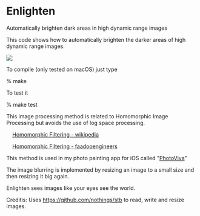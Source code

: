 # Enlighten
Automatically brighten dark areas in high dynamic range images

This code shows how to automatically brighten the darker areas of high dynamic range images.

![](https://github.com/PaulHaeberli/Enlighten/blob/main/SampleImage.png)

To compile (only tested on macOS) just type 

% make

To test it 

% make test

This image processing method is related to Homomorphic Image Processing but avoids the use of log space processing.

&nbsp;&nbsp;&nbsp;&nbsp;[Homomorphic Filtering - wikipedia](https://en.wikipedia.org/wiki/Homomorphic_filtering#Image_enhancement)

&nbsp;&nbsp;&nbsp;&nbsp;[Homomorphic Filtering - faadooengineers](http://www.faadooengineers.com/online-study/post/ece/digital-image-processing/1123/homomorphic-filtering)

This method is used in my photo painting app for iOS called "[PhotoViva](https://apps.apple.com/us/app/photoviva-paintings-from-your-photos/id459007515)"

The image blurring is implemented by resizing an image to a small size and then resizing it big again.

Enlighten sees images like your eyes see the world.

Creditis: Uses https://github.com/nothings/stb to read, write and resize images.

